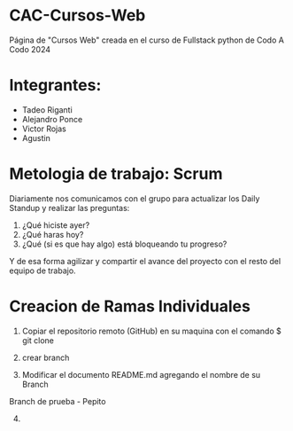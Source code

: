 # CAC-Cursos-Web
Página de "Cursos Web" creada en el curso de Fullstack python de Codo A Codo 2024 

# Integrantes:
+ Tadeo Riganti
+ Alejandro Ponce
+ Victor Rojas
+ Agustin 

# Metologia de trabajo: Scrum
Diariamente nos comunicamos con el grupo para actualizar los Daily Standup y realizar las preguntas:

1. ¿Qué hiciste ayer?
2. ¿Qué haras hoy?
3. ¿Qué (si es que hay algo) está bloqueando tu progreso?

Y de esa forma agilizar y compartir el avance del proyecto con el resto del equipo de trabajo.

# Creacion de Ramas Individuales

1. Copiar el repositorio remoto (GitHub) en su maquina con el comando $ git clone

2. crear branch

3. Modificar el documento README.md agregando el nombre de su Branch

Branch de prueba - Pepito

4.

